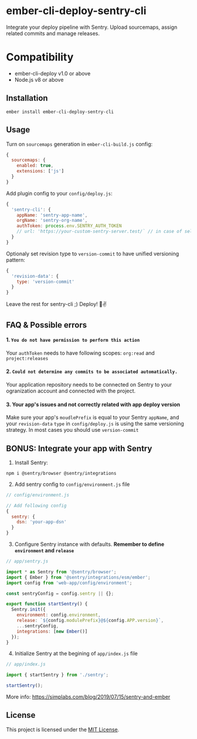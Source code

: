 # ember-cli-deploy-sentry-cli

Integrate your deploy pipeline with Sentry. Upload sourcemaps, assign related commits and manage releases.


# Compatibility

* ember-cli-deploy v1.0 or above
* Node.js v8 or above


## Installation

```
ember install ember-cli-deploy-sentry-cli
```


## Usage

Turn on `sourcemaps` generation in `ember-cli-build.js` config:
```js
{
  sourcemaps: {
    enabled: true,
    extensions: ['js']
  }
}
```

Add plugin config to your `config/deploy.js`:
```js
{
  'sentry-cli': {
    appName: 'sentry-app-name',
    orgName: 'sentry-org-name',
    authToken: process.env.SENTRY_AUTH_TOKEN
    // url: 'https://your-custom-sentry-server.test/` // in case of self-hosted server
  }
}
```

Optionaly set revision type to `version-commit` to have unified versioning pattern:
```js
{
  'revision-data': {
    type: 'version-commit'
  }
}
```

Leave the rest for sentry-cli ;) Deploy! 🚀✌️

## FAQ & Possible errors

#### 1. `You do not have permission to perform this action`
Your `authToken` needs to have following scopes: `org:read` and `project:releases`

#### 2. `Could not determine any commits to be associated automatically.`
Your application repository needs to be connected on Sentry to your ogranization account and connected with the project.

#### 3. Your app's issues and not correctly related with app deploy version
Make sure your app's `moudlePrefix` is equal to your Sentry `appName`, and your `revision-data` `type` in `config/deploy.js` is using the same versioning strategy. In most cases you should use `version-commit`

## BONUS: Integrate your app with Sentry

1. Install Sentry:

`npm i @sentry/browser @sentry/integrations`

2. Add sentry config to `config/environment.js` file

```js
// config/environment.js

// Add following config
{
  sentry: {
    dsn: 'your-app-dsn'
  }
}
```

3. Configure Sentry instance with defaults.
**Remember to define `environment` and `release`**

```js
// app/sentry.js

import * as Sentry from '@sentry/browser';
import { Ember } from '@sentry/integrations/esm/ember';
import config from 'web-app/config/environment';

const sentryConfig = config.sentry || {};

export function startSentry() {
  Sentry.init({
    environment: config.environment,
    release: `${config.modulePrefix}@${config.APP.version}`,
    ...sentryConfig,
    integrations: [new Ember()]
  });
}
```

4. Initialize Sentry at the begining of `app/index.js` file

```js
// app/index.js

import { startSentry } from './sentry';

startSentry();

```

More info: https://simplabs.com/blog/2019/07/15/sentry-and-ember

## License

This project is licensed under the [MIT License](LICENSE.md).
